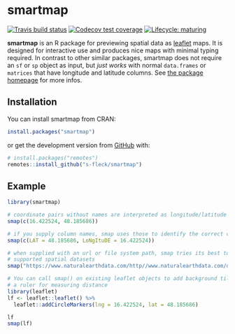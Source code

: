 
<!-- README.md is generated from README.Rmd. Please edit that file -->

# smartmap

<!-- badges: start -->

[![Travis build
status](https://travis-ci.org/s-fleck/smartmap.svg?branch=master)](https://travis-ci.com/s-fleck/smartmap)
[![Codecov test
coverage](https://codecov.io/gh/s-fleck/smartmap/branch/master/graph/badge.svg)](https://codecov.io/gh/s-fleck/smartmap?branch=master)
[![Lifecycle:
maturing](https://img.shields.io/badge/lifecycle-maturing-blue.svg)](https://www.tidyverse.org/lifecycle/#maturing)
<!-- badges: end -->

**smartmap** is an R package for previewing spatial data as
[leaflet](https://rstudio.github.io/leaflet/) maps. It is designed for
interactive use and produces nice maps with minimal typing required. In
contrast to other similar packages, smartmap does not require an `sf` or
`sp` object as input, but *just works* with normal `data.frames` or
`matrices` that have longitude and latitude columns. See [the package
homepage](https://s-fleck.github.io/smartmap/) for more infos.

## Installation

You can install smartmap from CRAN:

``` r
install.packages("smartmap")
```

or get the development version from [GitHub](https://github.com/) with:

``` r
# install.packages("remotes")
remotes::install_github("s-fleck/smartmap")
```

## Example

``` r
library(smartmap)

# coordinate pairs without names are interpreted as longitude/latitude
smap(c(16.422524, 48.185686))

# if you supply column names, smap uses those to identify the correct columns
smap(c(LAT = 48.185686, LoNgItuDE = 16.422524))

# when supplied with an url or file system path, smap tries its best to discover
# supported spatial datasets
smap("https://www.naturalearthdata.com/http//www.naturalearthdata.com/download/50m/cultural/ne_50m_admin_0_countries.zip")

# You can call smap() on existing leaflet objects to add background tiles and
# a ruler for measuring distance
library(leaflet)
lf <- leaflet::leaflet() %>% 
  leaflet::addCircleMarkers(lng = 16.422524, lat = 48.185686)

lf
smap(lf)
```
